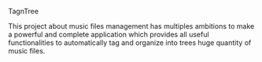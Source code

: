 TagnTree

This project about music files management has multiples ambitions to make a powerful and complete application which provides all useful functionalities to automatically tag and organize into trees huge quantity of music files.